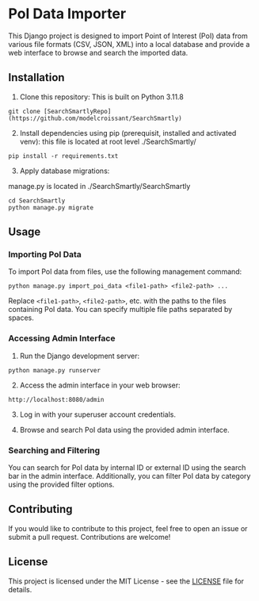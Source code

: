 # PoI Data Importer

This Django project is designed to import Point of Interest (PoI) data from various file formats (CSV, JSON, XML) into a local database and provide a web interface to browse and search the imported data.

## Installation

1. Clone this repository:
This is built on Python 3.11.8
```
git clone [SearchSmartlyRepo](https://github.com/modelcroissant/SearchSmartly)
```

2. Install dependencies using pip (prerequisit, installed and activated venv):
this file is located at root level ./SearchSmartly/
```
pip install -r requirements.txt
```

3. Apply database migrations:
   
manage.py is located in ./SearchSmartly/SearchSmartly
```
cd SearchSmartly
python manage.py migrate
```

## Usage

### Importing PoI Data

To import PoI data from files, use the following management command:

```
python manage.py import_poi_data <file1-path> <file2-path> ...
```

Replace `<file1-path>`, `<file2-path>`, etc. with the paths to the files containing PoI data. You can specify multiple file paths separated by spaces.

### Accessing Admin Interface

1. Run the Django development server:

```
python manage.py runserver
```

2. Access the admin interface in your web browser:

```
http://localhost:8080/admin
```

3. Log in with your superuser account credentials.

4. Browse and search PoI data using the provided admin interface.

### Searching and Filtering

You can search for PoI data by internal ID or external ID using the search bar in the admin interface. Additionally, you can filter PoI data by category using the provided filter options.

## Contributing

If you would like to contribute to this project, feel free to open an issue or submit a pull request. Contributions are welcome!

## License

This project is licensed under the MIT License - see the [LICENSE](LICENSE) file for details.
